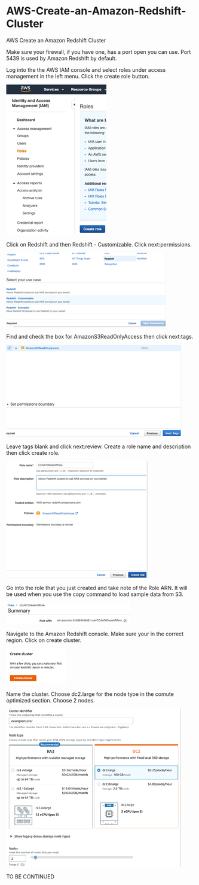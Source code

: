 # AWS-Create-an-Amazon-Redshift-Cluster
AWS Create an Amazon Redshift Cluster

Make sure your firewall, if you have one, has a port open you can use. Port 5439 is used by Amazon Redshift by default.

Log into the the AWS IAM console and select roles under access management in the left menu. Click the create role button.

![alt text](https://github.com/doyle199/AWS-Create-an-Amazon-Redshift-Cluster/blob/master/IAM_Roles_1.png)

Click on Redshift and then Redshift - Customizable. Click next:permissions.

![alt text](https://github.com/doyle199/AWS-Create-an-Amazon-Redshift-Cluster/blob/master/Redshift_Customizable.png)

Find and check the box for AmazonS3ReadOnlyAccess then click next:tags.

![alt text](https://github.com/doyle199/AWS-Create-an-Amazon-Redshift-Cluster/blob/master/AmazonS3ReadOnlyAccess.png)

Leave tags blank and click next:review. Create a role name and description then click create role.

![alt text](https://github.com/doyle199/AWS-Create-an-Amazon-Redshift-Cluster/blob/master/role_name_1.png)

Go into the role that you just created and take note of the Role ARN. It will be used when you use the copy command to load sample data from S3.

![alt text](https://github.com/doyle199/AWS-Create-an-Amazon-Redshift-Cluster/blob/master/Role_ARN_1.png)

Navigate to the Amazon Redshift console. Make sure your in the correct region. Click on create cluster.

![alt text](https://github.com/doyle199/AWS-Create-an-Amazon-Redshift-Cluster/blob/master/Create_Cluster_1.png)

Name the cluster. Choose dc2.large for the node tyoe in the comute optimized section. Choose 2 nodes.

![alt text](https://github.com/doyle199/AWS-Create-an-Amazon-Redshift-Cluster/blob/master/Cluster_Node_Size.png)

TO BE CONTINUED
